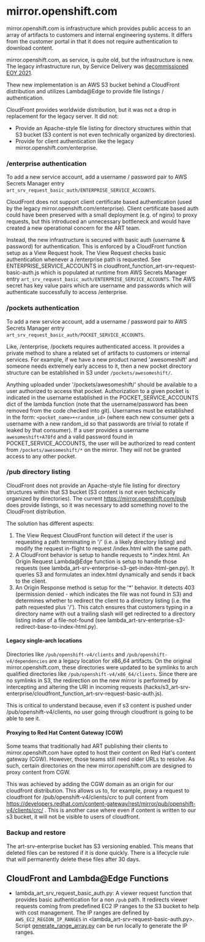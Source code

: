 # mirror.openshift.com

mirror.openshift.com is infrastructure which provides public access to an array of artifacts to customers and internal engineering systems. It differs from the customer portal in that it does not require authentication to download content.

mirror.openshift.com, as service, is quite old, but the infrastructure is new. The legacy infrastructure run, by Service Delivery was [decommissioned EOY 2021](https://source.redhat.com/groups/public/openshiftplatformsre/blog/mirroropenshiftcom_end_of_life_announcement).

Thew new implementation is an AWS S3 bucket behind a CloudFront distribution and utilizes Lambda@Edge to provide file listings / authentication.

CloudFront provides worldwide distribution, but it was not a drop in replacement for the legacy server. It did not:
- Provide an Apache-style file listing for directory structures within that S3 bucket (S3 content is not even technically organized by directories).
- Provide for client authentication like the legacy mirror.openshift.com/enterprise.

### /enterprise authentication
To add a new service account, add a username / password pair to AWS Secrets Manager entry `art_srv_request_basic_auth/ENTERPRISE_SERVICE_ACCOUNTS`.

CloudFront does not support client certificate based authentication (used by the legacy mirror.openshift.com/enterprise). Client certificate based auth could have been preserved with a small deployment (e.g. of nginx) to proxy requests, but this introduced an unnecessary bottleneck and would have created a new operational concern for the ART team.

Instead, the new infrastructure is secured with basic auth (username & password) for authentication. This is enforced by a CloudFront function setup as a View Request hook. The View Request checks basic authentication whenever a /enterprise path is requested. See ENTERPRISE_SERVICE_ACCOUNTS in cloudfront_function_art-srv-request-basic-auth.js which is populated at runtime from AWS Secrets Manager entry `art_srv_request_basic_auth/ENTERPRISE_SERVICE_ACCOUNTS`. The AWS secret has key value pairs which are username and passwords which will authenticate successfully to access /enterprise.

### /pockets authentication
To add a new service account, add a username / password pair to AWS Secrets Manager entry `art_srv_request_basic_auth/POCKET_SERVICE_ACCOUNTS`.

Like, /enterprise, /pockets requires authenticated access. It provides a private method to share a related set of artifacts to customers or internal services. For example, if we have a new product named 'awesomeshift' and someone needs extremely early access to it, then a new pocket directory structure can be established in S3 under `/pockets/awesomeshift/`.

Anything uploaded under '/pockets/awesomeshift/' should be available to a user authorized to access that pocket. Authorization to a given pocket is indicated in the username established in the POCKET_SERVICE_ACCOUNTS dict of the lambda function (note that the username/password has been removed from the code checked into git). Usernames must be established in the form: `<pocket_name>+<random_id>` (where each new consumer gets a username with a new random_id so that passwords are trivial to rotate if leaked by that consumer). If a user provides a username `awesomeshift+A78fd` and a valid password found in POCKET_SERVICE_ACCOUNTS, the user will be authorized to read content from `/pockets/awesomeshift/*` on the mirror. They will not be granted access to any other pocket.  

### /pub directory listing
CloudFront does not provide an Apache-style file listing for directory structures within that S3 bucket (S3 content is not even technically organized by directories). The current https://mirror.openshift.com/pub does provide listings, so it was necessary to add something novel to the CloudFront distribution.

The solution has different aspects:
1. The View Request CloudFront function will detect if the user is requesting a path terminating in '/' (i.e. a likely directory listing) and modify the request in-flight to request /index.html with the same path.
2. A CloudFront behavior is setup to handle requests to *.index.html. An Origin Request Lambda@Edge function is setup to handle those requests (see lambda_art-srv-enterprise-s3-get-index-html-gen.py). It queries S3 and formulates an index.html dynamically and sends it back to the client.
3. An Origin Response method is setup for the '*' behavior. It detects 403 (permission denied - which indicates the file was not found in S3) and determines whether to redirect the client to a directory listing (i.e. the path requested plus '/'). This catch ensures that customers typing in a directory name with out a trailing slash will get redirected to a directory listing index of a file-not-found (see lambda_art-srv-enterprise-s3-redirect-base-to-index-html.py).

#### Legacy single-arch locations
Directories like `/pub/openshift-v4/clients` and `/pub/openshift-v4/dependencies` are a legacy location for x86_64 artifacts. On the original mirror.openshift.com, these directories were updated to be symlinks to arch qualified directories like `/pub/openshift-v4/x86_64/clients`.  Since there are no symlinks in S3, the redirection on the new mirror is performed by intercepting and altering the URI in incoming requests (hacks/s3_art-srv-enterprise/cloudfront_function_art-srv-request-basic-auth.js).

This is critical to understand because, even if s3 content is pushed under /pub/openshift-v4/clients, no user going through cloudfront is going to be able to see it.

#### Proxying to Red Hat Content Gateway (CGW)
Some teams that traditionally had ART publishing their clients to mirror.openshift.com have opted to host their content on Red Hat's content gateway (CGW). However, those teams still need older URLs to resolve. As such, certain directories on the new mirror.openshift.com are designed to proxy content from CGW.

This was achieved by adding the CGW domain as an origin for our cloudfront distribution. This allows us to, for example, proxy a request to cloudfront for /pub/openshift-v4/clients/crc to pull content from https://developers.redhat.com/content-gateway/rest/mirror/pub/openshift-v4/clients/crc/ . This is another case where even if content is written to our s3 bucket, it will not be visible to users of cloudfront.

### Backup and restore
The art-srv-enterprise bucket has S3 versioning enabled. This means that deleted files can be restored if it is done quickly. There is a lifecycle rule that will permanently delete these files after 30 days.

## CloudFront and Lambda@Edge Functions
- lambda_art_srv_request_basic_auth.py: A viewer request function that provides basic authentication for a non `/pub` path. It redirects viewer requests coming from predefined EC2 IP ranges to the S3 bucket to help with cost management. The IP ranges are defined by `AWS_EC2_REGION_IP_RANGES` in <lambda_art-srv-request-basic-auth.py>.
Script [generate_range_array.py](../generate_range_array.py) can be run locally to generate the IP ranges.

